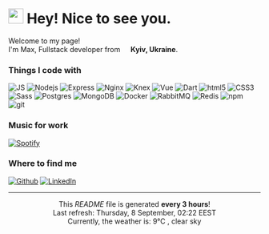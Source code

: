 <h1><img src="https://emojis.slackmojis.com/emojis/images/1531849430/4246/blob-sunglasses.gif?1531849430" width="30"/> Hey! Nice to see you.</h1>


<p>Welcome to my page! </br> I'm Max, Fullstack developer from <img src="https://cdn-icons-png.flaticon.com/512/197/197572.png" width="13"/> <b>Kyiv, Ukraine</b>.</p>
<h3>Things I code with</h3>
<p>
  <img alt="JS" src="https://img.shields.io/badge/-JS-efd81d?style=flat-square&logo=JavaScript&logoColor=white" />
  <img alt="Nodejs" src="https://img.shields.io/badge/-Nodejs-43853d?style=flat-square&logo=Node.js&logoColor=white" />
  <img alt="Express" src="https://img.shields.io/badge/-Express-000000?style=flat-square&logo=express&logoColor=white" />
  <img alt="Nginx" src="https://img.shields.io/badge/-Nginx-009137?style=flat-square&logo=nginx&logoColor=white" />
  <img alt="Knex" src="https://img.shields.io/badge/-Knex-e16426?style=flat-square&logo=Diaspora&logoColor=white" />
  <img alt="Vue" src="https://img.shields.io/badge/-Vue-4FC08D?style=flat-square&logo=vue.js&logoColor=white" />
  <img alt="Dart" src="https://img.shields.io/badge/-Dart-0175C2?style=flat-square&logo=Dart&logoColor=white" />
  <img alt="html5" src="https://img.shields.io/badge/-HTML5-E34F26?style=flat-square&logo=html5&logoColor=white" />
  <img alt="CSS3" src="https://img.shields.io/badge/-CSS3-1b84c1?style=flat-square&logo=CSS3&logoColor=white" />
  <img alt="Sass" src="https://img.shields.io/badge/-Sass-CC6699?style=flat-square&logo=sass&logoColor=white" />
  <img alt="Postgres" src="https://img.shields.io/badge/-Postgre-31648c?style=flat-square&logo=PostgreSQL&logoColor=white" />
  <img alt="MongoDB" src="https://img.shields.io/badge/-MongoDB-13aa52?style=flat-square&logo=mongodb&logoColor=white" />
  <img alt="Docker" src="https://img.shields.io/badge/-Docker-46a2f1?style=flat-square&logo=docker&logoColor=white" />
  <img alt="RabbitMQ" src="https://img.shields.io/badge/-RabbitMQ-FF6600?style=flat-square&logo=RabbitMQ&logoColor=white" />
  <img alt="Redis" src="https://img.shields.io/badge/-Redis-DC382D?style=flat-square&logo=Redis&logoColor=white" />
  <img alt="npm" src="https://img.shields.io/badge/-NPM-CB3837?style=flat-square&logo=npm&logoColor=white" />
  <img alt="git" src="https://img.shields.io/badge/-Git-F05032?style=flat-square&logo=git&logoColor=white" />
</p>

<h3>Music for work</h3>

[![Spotify](https://maksim-vovk.vercel.app/api/spotify)](https://open.spotify.com/user/btec08ln9emlbdoe6bcpftrjr)

<h3>Where to find me</h3>
<p><a href="https://github.com/MaksimVovk" target="_blank"><img alt="Github" src="https://img.shields.io/badge/GitHub-%2312100E.svg?&style=for-the-badge&logo=Github&logoColor=white" /></a> <a href="https://www.linkedin.com/in/maksimvovk1995" target="_blank"><img alt="LinkedIn" src="https://img.shields.io/badge/linkedin-%230077B5.svg?&style=for-the-badge&logo=linkedin&logoColor=white" /></a>
</p>

------------
<p align="center">This <i>README</i> file is generated <b>every 3 hours</b>!</br>Last refresh: Thursday, 8 September, 02:22 EEST<br />Currently, the weather is: 9°C , clear sky<br /></p>
